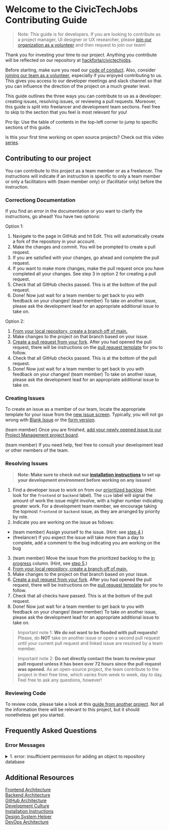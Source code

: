 # Welcome to the CivicTechJobs Contributing Guide

> Note: This guide is for developers. If you are looking to contribute as a project manager, UI designer or UX researcher, please [join our organization as a volunteer](https://github.com/hackforla/CivicTechJobs/wiki/Joining-the-Team) and then request to join our team!

Thank you for investing your time to our project. Anything you contribute will be reflected on our repository at [hackforla/civictechjobs](https://github.com/hackforla/CivicTechJobs).

Before starting, make sure you read our [code of conduct](https://github.com/hackforla/codeofconduct). Also, consider [joining our team as a volunteer](https://github.com/hackforla/CivicTechJobs/wiki/Joining-the-Team), especially if you enjoyed contributing to us. This gives you access to our developer meetings and slack channel so that you can influence the direction of the project on a much greater level.

This guide outlines the three ways you can contribute to us as a developer: creating issues, resolving issues, or reviewing a pull requests. Moreover, this guide is split into freelancer and development team sections. Feel free to skip to the section that you feel is most relevant for you!

Pro tip: Use the table of contents in the top-left corner to jump to specific sections of this guide.

Is this your first time working on open source projects? Check out this video [series](https://app.egghead.io/playlists/how-to-contribute-to-an-open-source-project-on-github).

## Contributing to our project

You can contribute to this project as a team member or as a freelancer.  The instructions will indicate if an instruction is specific to only a team 
member or only a facilitators with (team member only) or (facilitator only) before the instruction.

### Correctiong Documentation

If you find an error in the documentation or you want to clarify the instructions, go ahead! You have two options:

Option 1:
1. Navigate to the page in GitHub and hit Edit.  This will automatically create a fork of the repository in your account.
2. Make the changes and commit.  You will be prompted to create a pull request.
3. If you are satisfied with your changes, go ahead and complete the pull request.
4. If you want to make more changes, make the pull request once you have completed all your changes.  See step 3 in option 2 for creating a pull request.
5. Check that all GitHub checks passed.  This is at the bottom of the pull request.
6. Done! Now just wait for a team member to get back to you with feedback on your changes!  (team member) To take on another issue, please ask the development lead for an appropriate additional issue to take on.


Option 2:
1. [From your local repository, create a branch off of main.](https://git-scm.com/book/en/v2/Git-Branching-Branches-in-a-Nutshell)
2. Make changes to the project on that branch based on your issue.
3. [Create a pull request from your fork](https://docs.github.com/en/pull-requests/collaborating-with-pull-requests/proposing-changes-to-your-work-with-pull-requests/creating-a-pull-request-from-a-fork). After you had opened the pull request, there will be instructions on the [pull request template](https://github.com/hackforla/CivicTechJobs/blob/main/.github/pull_request_template.md?plain=1) for you to follow.
3. Check that all GitHub checks passed.  This is at the bottom of the pull request.
4. Done! Now just wait for a team member to get back to you with feedback on your changes!  (team member) To take on another issue, please ask the development lead for an appropriate additional issue to take on.

### Creating Issues

To create an issue as a member of our team, locate the appropriate template for your issue from the [new issue screen](https://github.com/hackforla/CivicTechJobs/issues/new/choose). Typically, you will not go wrong with [Blank Issue](https://github.com/hackforla/CivicTechJobs/issues/new?assignees=&labels=&template=blank-issue.md&title=) or the [form version](https://github.com/hackforla/CivicTechJobs/issues/new?assignees=&labels=&template=blank-issue-form.yml). 

(team member) Once you are finished, [add your newly opened issue to our Project Management project board](https://docs.github.com/en/issues/organizing-your-work-with-project-boards/tracking-work-with-project-boards/adding-issues-and-pull-requests-to-a-project-board#adding-issues-and-pull-requests-to-a-project-board-from-the-sidebar).

(team member) If you need help, feel free to consult your development lead or other members of the team. 



### Resolving Issues

> **Note: Make sure to check out our [installation instructions](https://hackforla.github.io/CivicTechJobs/developer/installation/) to set up your development environment before working on any issues!**

1. Find a developer issue to work on from our [prioritized backlog](https://github.com/hackforla/CivicTechJobs/projects/1#column-10928271). (Hint: look for the `frontend` or `backend` label). The `size` label will signal the amount of work the issue might involve, with a higher number indicating greater work. For a development team member, we encourage taking the topmost `frontend` or `backend` issue, as they are arranged by priority by role.
2. Indicate you are working on the issue as follows:
- (team member) Assign yourself to the issue. (Hint: see [step 4](https://docs.github.com/en/issues/tracking-your-work-with-issues/assigning-issues-and-pull-requests-to-other-github-users#assigning-an-individual-issue-or-pull-request).)
- (freelancer) If you expect the issue will take more than a day to complete, add a comment to the bug indicating you are working on the bug 
3. (team member) Move the issue from the prioritized backlog to the [in progress](https://github.com/hackforla/CivicTechJobs/projects/1#column-10928272) column. (Hint, see [step 5](https://docs.github.com/en/issues/organizing-your-work-with-project-boards/tracking-work-with-project-boards/adding-issues-and-pull-requests-to-a-project-board#adding-issues-and-pull-requests-to-a-project-board-from-the-sidebar).)
4. [From your local repository, create a branch off of main.](https://git-scm.com/book/en/v2/Git-Branching-Branches-in-a-Nutshell)
5. Make changes to the project on that branch based on your issue.
6. [Create a pull request from your fork](https://docs.github.com/en/pull-requests/collaborating-with-pull-requests/proposing-changes-to-your-work-with-pull-requests/creating-a-pull-request-from-a-fork). After you had opened the pull request, there will be instructions on the [pull request template](https://github.com/hackforla/CivicTechJobs/blob/main/.github/pull_request_template.md?plain=1) for you to follow.
7. Check that all checks have passed.  This is at the bottom of the pull request.
8. Done! Now just wait for a team member to get back to you with feedback on your changes!  (team member) To take on another issue, please ask the development lead for an appropriate additional issue to take on.

> Important note 1: **We do not want to be flooded with pull requests!** Please, do **NOT** take on another issue or open a second pull request until your current pull request and linked issue are resolved by a team member. 

> Important note 2: **Do not directly contact the team to review your pull request unless it has been over 72 hours since the pull request was opened.** As an open-source project, the team contribute to the project in their free time, which varies from week to week, day to day. Feel free to ask any questions, however!

### Reviewing Code

To review code, please take a look at this [guide from another project](https://github.com/hackforla/website/wiki/How-to-Review-Pull-Requests). Not all the information there will be relevant to this project, but it should nonetheless get you started.

## Frequently Asked Questions

### Error Messages

<details>
<summary>1. error: insufficient permission for adding an object to repository database </summary>
<br>
You must have created a new file, through Docker. Since this file "belongs" to the container, you need to transfer permission by running, <code>sudo chown -R $USER:$USER .</code>. (See <a href='https://docs.docker.com/samples/django/#create-a-django-project'>step 3</a> for more info.)
<br>
</details>

## Additional Resources

[Frontend Architecture](https://hackforla.github.io/CivicTechJobs/developer/frontend/)<br>
[Backend Architecture](https://hackforla.github.io/CivicTechJobs/developer/backend/)<br>
[GitHub Architecture](https://hackforla.github.io/CivicTechJobs/developer/github/)<br>
[Development Culture](https://hackforla.github.io/CivicTechJobs/developer/development-culture/)<br>
[Installation Instructions](https://hackforla.github.io/CivicTechJobs/developer/installation/)<br>
[Design System Helper](https://hackforla.github.io/CivicTechJobs/developer/design-system/)<br>
[DevOps Architecture](https://hackforla.github.io/CivicTechJobs/developer/devops/)<br>
